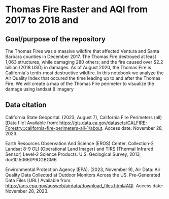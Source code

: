 # Thomas Fire Raster and AQI from 2017 to 2018 and 

## Goal/purpose of the repository
The Thomas Fires was a massive wildfire that affected Ventura and Santa Barbara counties in December 2017. The Thomas Fire destroyed at least 1,063 structures, while damaging 280 others; and the fire caused over $2.2 billion (2018 USD) in damages. As of August 2020, the Thomas Fire is California's tenth-most destructive wildfire. In this notebook we analyze the Air Quality Index that occured the time leading up to and after the Thomas Fire. We will create a map of the Thomas Fire perimeter to visualize the damage using landsat 8 imagery

## Data citation
California State Geoportal. (2023, August 7), California Fire Perimeters (all) [Data file] Available from: https://gis.data.ca.gov/datasets/CALFIRE-Forestry::california-fire-perimeters-all-1/about. Access date: November 28, 2023.

Earth Resources Observation And Science (EROS) Center. Collection-2 Landsat 8-9 OLI (Operational Land Imager) and TIRS (Thermal Infrared Sensor) Level-2 Science Products. U.S. Geological Survey, 2013, doi:10.5066/P9OGBGM6.

Environmental Protection Agency (EPA). (2023, November 9), Air Data: Air Quality Data Collected at Outdoor Monitors Across the US. Pre-Generated Data Files [URL] Available from: https://aqs.epa.gov/aqsweb/airdata/download_files.html#AQI. Access date: November 28, 2023.
